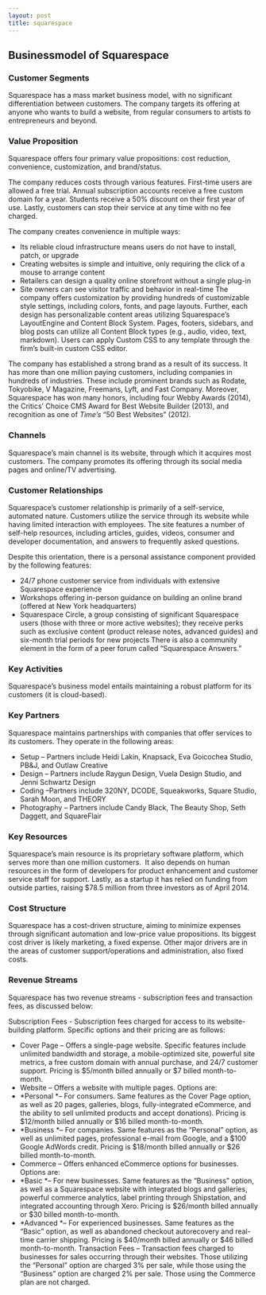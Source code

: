 ```yaml
---
layout: post
title: squarespace
---
```


Businessmodel of Squarespace
-----------------------------

### Customer Segments

Squarespace has a mass market business model, with no significant differentiation between customers. The company targets its offering at anyone who wants to build a website, from regular consumers to artists to entrepreneurs and beyond.

### Value Proposition

Squarespace offers four primary value propositions: cost reduction, convenience, customization, and brand/status.

The company reduces costs through various features. First-time users are allowed a free trial. Annual subscription accounts receive a free custom domain for a year. Students receive a 50% discount on their first year of use. Lastly, customers can stop their service at any time with no fee charged.

The company creates convenience in multiple ways:

 * Its reliable cloud infrastructure means users do not have to install, patch, or upgrade
* Creating websites is simple and intuitive, only requiring the click of a mouse to arrange content
* Retailers can design a quality online storefront without a single plug-in
* Site owners can see visitor traffic and behavior in real-time
 The company offers customization by providing hundreds of customizable style settings, including colors, fonts, and page layouts. Further, each design has personalizable content areas utilizing Squarespace’s LayoutEngine and Content Block System. Pages, footers, sidebars, and blog posts can utilize all Content Block types (e.g., audio, video, text, markdown). Users can apply Custom CSS to any template through the firm’s built-in custom CSS editor.

The company has established a strong brand as a result of its success. It has more than one million paying customers, including companies in hundreds of industries. These include prominent brands such as Rodate, Tokyobike, V Magazine, Freemans, Lyft, and Fast Company. Moreover, Squarespace has won many honors, including four Webby Awards (2014), the Critics’ Choice CMS Award for Best Website Builder (2013), and recognition as one of *Time’s* “50 Best Websites” (2012).

### Channels

Squarespace’s main channel is its website, through which it acquires most customers. The company promotes its offering through its social media pages and online/TV advertising.

### Customer Relationships

Squarespace’s customer relationship is primarily of a self-service, automated nature. Customers utilize the service through its website while having limited interaction with employees. The site features a number of self-help resources, including articles, guides, videos, consumer and developer documentation, and answers to frequently asked questions.

Despite this orientation, there is a personal assistance component provided by the following features:

 * 24/7 phone customer service from individuals with extensive Squarespace experience
* Workshops offering in-person guidance on building an online brand (offered at New York headquarters)
* Squarespace Circle, a group consisting of significant Squarespace users (those with three or more active websites); they receive perks such as exclusive content (product release notes, advanced guides) and six-month trial periods for new projects
 There is also a community element in the form of a peer forum called “Squarespace Answers.”

### Key Activities

Squarespace’s business model entails maintaining a robust platform for its customers (it is cloud-based).

### Key Partners

Squarespace maintains partnerships with companies that offer services to its customers. They operate in the following areas:

 * Setup – Partners include Heidi Lakin, Knapsack, Eva Goicochea Studio, PB&J, and Outlaw Creative
* Design – Partners include Raygun Design, Vuela Design Studio, and Jenni Schwartz Design
* Coding –Partners include 320NY, DCODE, Squeakworks, Square Studio, Sarah Moon, and THEORY
* Photography – Partners include Candy Black, The Beauty Shop, Seth Daggett, and SquareFlair
 ### Key Resources

Squarespace’s main resource is its proprietary software platform, which serves more than one million customers.  It also depends on human resources in the form of developers for product enhancement and customer service staff for support. Lastly, as a startup it has relied on funding from outside parties, raising $78.5 million from three investors as of April 2014.

### Cost Structure

Squarespace has a cost-driven structure, aiming to minimize expenses through significant automation and low-price value propositions. Its biggest cost driver is likely marketing, a fixed expense. Other major drivers are in the areas of customer support/operations and administration, also fixed costs.

### Revenue Streams

Squarespace has two revenue streams - subscription fees and transaction fees, as discussed below:

Subscription Fees - Subscription fees charged for access to its website-building platform. Specific options and their pricing are as follows:

 * Cover Page – Offers a single-page website. Specific features include unlimited bandwidth and storage, a mobile-optimized site, powerful site metrics, a free custom domain with annual purchase, and 24/7 customer support. Pricing is $5/month billed annually or $7 billed month-to-month.
* Website – Offers a website with multiple pages. Options are:
* *Personal *– For consumers. Same features as the Cover Page option, as well as 20 pages, galleries, blogs, fully-integrated eCommerce, and the ability to sell unlimited products and accept donations). Pricing is $12/month billed annually or $16 billed month-to-month.
* *Business *– For companies. Same features as the “Personal” option, as well as unlimited pages, professional e-mail from Google, and a $100 Google AdWords credit. Pricing is $18/month billed annually or $26 billed month-to-month.
* Commerce – Offers enhanced eCommerce options for businesses. Options are:
* *Basic *– For new businesses. Same features as the “Business” option, as well as a Squarespace website with integrated blogs and galleries, powerful commerce analytics, label printing through Shipstation, and integrated accounting through Xero. Pricing is $26/month billed annually or $30 billed month-to-month.
* *Advanced *– For experienced businesses. Same features as the “Basic” option, as well as abandoned checkout autorecovery and real-time carrier shipping. Pricing is $40/month billed annually or $46 billed month-to-month.
 Transaction Fees – Transaction fees charged to businesses for sales occurring through their websites. Those utilizing the “Personal” option are charged 3% per sale, while those using the “Business” option are charged 2% per sale. Those using the Commerce plan are not charged.
